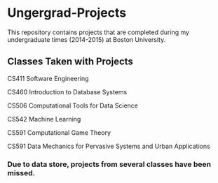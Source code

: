 # Ungergrad-Projects
This repository contains projects that are completed during my undergraduate times (2014-2015) at Boston University.

## Classes Taken with Projects
CS411 Software Engineering


CS460 Introduction to Database Systems


CS506 Computational Tools for Data Science


CS542 Machine Learning


CS591 Computational Game Theory


CS591 Data Mechanics for Pervasive Systems and Urban Applications


### Due to data store, projects from several classes have been missed.
